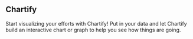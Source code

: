 ## Chartify 
Start visualizing your efforts with Chartify! Put in your data and let Chartify build an interactive chart or graph to help you see how things are going. 

